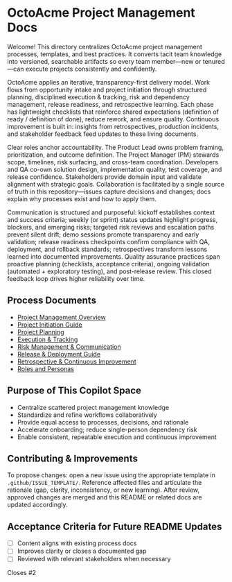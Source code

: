 # OctoAcme Project Management Docs

Welcome! This directory centralizes OctoAcme project management processes, templates, and best practices. It converts tacit team knowledge into versioned, searchable artifacts so every team member—new or tenured—can execute projects consistently and confidently.

OctoAcme applies an iterative, transparency-first delivery model. Work flows from opportunity intake and project initiation through structured planning, disciplined execution & tracking, risk and dependency management, release readiness, and retrospective learning. Each phase has lightweight checklists that reinforce shared expectations (definition of ready / definition of done), reduce rework, and ensure quality. Continuous improvement is built in: insights from retrospectives, production incidents, and stakeholder feedback feed updates to these living documents.

Clear roles anchor accountability. The Product Lead owns problem framing, prioritization, and outcome definition. The Project Manager (PM) stewards scope, timelines, risk surfacing, and cross-team coordination. Developers and QA co-own solution design, implementation quality, test coverage, and release confidence. Stakeholders provide domain input and validate alignment with strategic goals. Collaboration is facilitated by a single source of truth in this repository—issues capture decisions and changes; docs explain why processes exist and how to apply them.

Communication is structured and purposeful: kickoff establishes context and success criteria; weekly (or sprint) status updates highlight progress, blockers, and emerging risks; targeted risk reviews and escalation paths prevent silent drift; demo sessions promote transparency and early validation; release readiness checkpoints confirm compliance with QA, deployment, and rollback standards; retrospectives transform lessons learned into documented improvements. Quality assurance practices span proactive planning (checklists, acceptance criteria), ongoing validation (automated + exploratory testing), and post-release review. This closed feedback loop drives higher reliability over time.

## Process Documents
- [Project Management Overview](octoacme-project-management-overview.md)
- [Project Initiation Guide](octoacme-project-initiation.md)
- [Project Planning](octoacme-project-planning.md)
- [Execution & Tracking](octoacme-execution-and-tracking.md)
- [Risk Management & Communication](octoacme-risks-and-communication.md)
- [Release & Deployment Guide](octoacme-release-and-deployment.md)
- [Retrospective & Continuous Improvement](octoacme-retrospective-and-continuous-improvement.md)
- [Roles and Personas](octoacme-roles-and-personas.md)

## Purpose of This Copilot Space
- Centralize scattered project management knowledge
- Standardize and refine workflows collaboratively
- Provide equal access to processes, decisions, and rationale
- Accelerate onboarding; reduce single-person dependency risk
- Enable consistent, repeatable execution and continuous improvement

## Contributing & Improvements
To propose changes: open a new issue using the appropriate template in `.github/ISSUE_TEMPLATE/`. Reference affected files and articulate the rationale (gap, clarity, inconsistency, or new learning). After review, approved changes are merged and this README or related docs are updated accordingly.

## Acceptance Criteria for Future README Updates
- [ ] Content aligns with existing process docs
- [ ] Improves clarity or closes a documented gap
- [ ] Reviewed with relevant stakeholders when necessary

Closes #2
